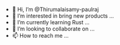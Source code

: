 - 👋 Hi, I’m @Thirumalaisamy-paulraj
- 👀 I’m interested in bring new products ...
- 🌱 I’m currently learning Rust  ...
- 💞️ I’m looking to collaborate on ...
- 📫 How to reach me ...

<!---
Thirumalaisamy-paulraj/Thirumalaisamy-paulraj is a ✨ special ✨ repository because its `README.md` (this file) appears on your GitHub profile.
You can click the Preview link to take a look at your changes.
--->
